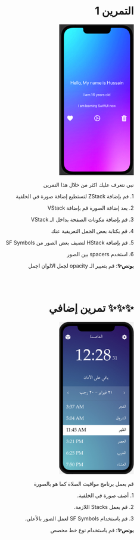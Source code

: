  <h1 align="right">التمرين 1 </h1>


<p dir="rtl">
<img src="/cw1.png" width="200" alt="alt_text" title="image_tooltip">
</p>

<p dir="rtl">
نبي نتعرف عليك اكثر من خلال هذا التمرين
</p>


<p dir="rtl">
1.  قم بإضافة ZStack لتستطيع إضافة صورة في الخلفية
 
<p dir="rtl">
2. بعد إضافة الصورة قم بإضافة VStack 

<p dir="rtl">
3. قم بإضافة مكونات الصفحة بداخل الـ VStack 

<p dir="rtl">
4. قم بكتابة بعض الجمل التعريفية عنك 

<p dir="rtl">
5. قم بإضافة HStack لتضيف بعض الصور من SF Symbols 

<p dir="rtl">
6. استخدم spacers بين الصور


<br>
<p dir="rtl">
<strong>بونص✨</strong>: قم بتغيير الـ opacity لجعل الالوان اجمل </p>
<br>
<br>



 <h1 align="right">تمرين إضافي ✨✨✨</h1>

<p dir="rtl">
<img src="/cw2.png" width="200" alt="alt_text" title="image_tooltip">
</p>

<p dir="rtl">
قم بعمل برنامج مواقيت الصلاة كما هو بالصورة</p>



<p dir="rtl">
1. أضف صورة في الخلفية.

<p dir="rtl">
2. قم بعمل Stacks اللازمة.

<p dir="rtl">
3. قم باستخدام SF Symbols لعمل الصور بالأعلى.

<br>
<p dir="rtl">
<strong>بونص✨</strong>: قم باستخدام نوع خط مخصص</p>

